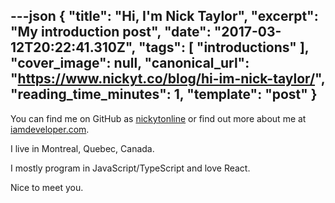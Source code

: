 ---json
{
  "title": "Hi, I'm Nick Taylor",
  "excerpt": "My introduction post",
  "date": "2017-03-12T20:22:41.310Z",
  "tags": [
    "introductions"
  ],
  "cover_image": null,
  "canonical_url": "https://www.nickyt.co/blog/hi-im-nick-taylor/",
  "reading_time_minutes": 1,
  "template": "post"
}
---

You can find me on GitHub as [nickytonline](https://github.com/nickytonline) or find out more about me at [iamdeveloper.com](http://iamdeveloper.com).

I live in Montreal, Quebec, Canada.

I mostly program in JavaScript/TypeScript and love React.

Nice to meet you.
